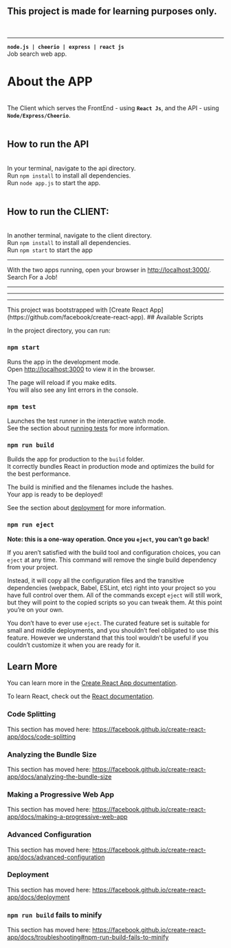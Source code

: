 <h2>This project is made for learning purposes only.</h2><br />
<hr/>
<code><b>node.js | cheerio | express | react js</b></code><br />
Job search web app. <br />
<h1>About the APP</h1><br
There are two separated apps. <br/>
The Client which serves the FrontEnd - using <b><code>React Js</code></b>, and the API - using <b><code>Node/Express/Cheerio</code></b>.<br/><br/>
<h2>How to run the API</h2><br/>
In your terminal, navigate to the api directory.<br/>
Run <code>npm install</code> to install all dependencies.<br/>
Run <code>node app.js</code> to start the app.<br/><br/>
<h2>How to run the CLIENT:</h2><br/>
In another terminal, navigate to the client directory.<br/>
Run <code>npm install</code> to install all dependencies.<br/>
Run <code>npm start</code> to start the app<br/>
<hr/>
With the two apps running, open your browser in <a href="http://localhost:3000/">http://localhost:3000/</a>.<br/>
Search For a Job!<br/>
<hr/>
<hr/>
<hr/>
This project was bootstrapped with [Create React App](https://github.com/facebook/create-react-app).
## Available Scripts

In the project directory, you can run:

### `npm start`

Runs the app in the development mode.<br />
Open [http://localhost:3000](http://localhost:3000) to view it in the browser.

The page will reload if you make edits.<br />
You will also see any lint errors in the console.

### `npm test`

Launches the test runner in the interactive watch mode.<br />
See the section about [running tests](https://facebook.github.io/create-react-app/docs/running-tests) for more information.

### `npm run build`

Builds the app for production to the `build` folder.<br />
It correctly bundles React in production mode and optimizes the build for the best performance.

The build is minified and the filenames include the hashes.<br />
Your app is ready to be deployed!

See the section about [deployment](https://facebook.github.io/create-react-app/docs/deployment) for more information.

### `npm run eject`

**Note: this is a one-way operation. Once you `eject`, you can’t go back!**

If you aren’t satisfied with the build tool and configuration choices, you can `eject` at any time. This command will remove the single build dependency from your project.

Instead, it will copy all the configuration files and the transitive dependencies (webpack, Babel, ESLint, etc) right into your project so you have full control over them. All of the commands except `eject` will still work, but they will point to the copied scripts so you can tweak them. At this point you’re on your own.

You don’t have to ever use `eject`. The curated feature set is suitable for small and middle deployments, and you shouldn’t feel obligated to use this feature. However we understand that this tool wouldn’t be useful if you couldn’t customize it when you are ready for it.

## Learn More

You can learn more in the [Create React App documentation](https://facebook.github.io/create-react-app/docs/getting-started).

To learn React, check out the [React documentation](https://reactjs.org/).

### Code Splitting

This section has moved here: https://facebook.github.io/create-react-app/docs/code-splitting

### Analyzing the Bundle Size

This section has moved here: https://facebook.github.io/create-react-app/docs/analyzing-the-bundle-size

### Making a Progressive Web App

This section has moved here: https://facebook.github.io/create-react-app/docs/making-a-progressive-web-app

### Advanced Configuration

This section has moved here: https://facebook.github.io/create-react-app/docs/advanced-configuration

### Deployment

This section has moved here: https://facebook.github.io/create-react-app/docs/deployment

### `npm run build` fails to minify

This section has moved here: https://facebook.github.io/create-react-app/docs/troubleshooting#npm-run-build-fails-to-minify
